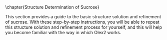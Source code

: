 \chapter{Structure Determination of Sucrose}

This section provides a guide to the basic structure solution and refinement of sucrose. With these step-by-step instructions, you will be able to repeat this structure solution and refinement process for yourself, and this will help you become familiar with the way in which Olex2 works.